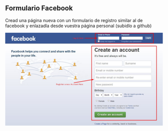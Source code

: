 ## Formulario Facebook

Cread una página nueva con un formulario de registro similar al de facebook y enlazadla desde vuestra página personal (subidlo a github)

![facebook login](facebook_sign_in.jpg)
